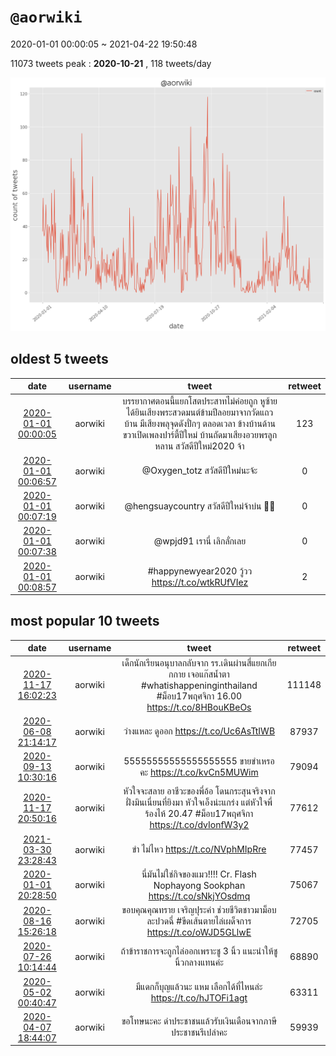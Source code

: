 # `@aorwiki`

2020-01-01 00:00:05 ~ 2021-04-22 19:50:48

11073 tweets
peak : __2020-10-21__ , 118 tweets/day

![count](https://raw.githubusercontent.com/nozomiyamada/twitter_analysis/main/graphs/@tweets/aorwiki_count.png)

## oldest 5 tweets

|date|username|tweet|retweet|
|:-:|:-:|:-:|:-:|
|[2020-01-01 00:00:05](https://twitter.com/aorwiki/status/1212055838807867397)|aorwiki|บรรยากาศตอนนี้แยกโสตประสาทไม่ค่อยถูก หูซ้ายได้ยินเสียงพระสวดมนต์ข้ามปีลอยมาจากวัดแถวบ้าน มีเสียงพลุจุดดังปั่กๆ ตลอดเวลา ข้างบ้านด้านขวาเปิดเพลงปาร์ตี้ปีใหม่ บ้านถัดมาเสียงอวยพรลูกหลาน   สวัสดีปีใหม่2020 จ้า|123|
|[2020-01-01 00:06:57](https://twitter.com/aorwiki/status/1212057567741919234)|aorwiki|@Oxygen_totz สวัสดีปีใหม่นะจ้ะ|0|
|[2020-01-01 00:07:19](https://twitter.com/aorwiki/status/1212057661019058176)|aorwiki|@hengsuaycountry สวัสดีปีใหม่จ้าบ่น 🎉🎊|0|
|[2020-01-01 00:07:38](https://twitter.com/aorwiki/status/1212057739754500096)|aorwiki|@wpjd91 เรานี่ เลิกลั่กเลย|0|
|[2020-01-01 00:08:57](https://twitter.com/aorwiki/status/1212058068017532928)|aorwiki|#happynewyear2020 วู้วว  https://t.co/wtkRUfVIez|2|

## most popular 10 tweets

|date|username|tweet|retweet|
|:-:|:-:|:-:|:-:|
|[2020-11-17 16:02:23](https://twitter.com/aorwiki/status/1328624515471921153)|aorwiki|เด็กนักเรียนอนุบาลกลับจาก รร.เดินผ่านสี่แยกเกียกกาย เจอแก๊สน้ำตา #whatishappeninginthailand #ม็อบ17พฤศจิกา  16.00  https://t.co/8HBouKBeOs|111148|
|[2020-06-08 21:14:17](https://twitter.com/aorwiki/status/1269996171293933569)|aorwiki|ว่างแหละ ดูออก  https://t.co/Uc6AsTtIWB|87937|
|[2020-09-13 10:30:16](https://twitter.com/aorwiki/status/1304985725083947008)|aorwiki|55555555555555555555 ขายขำเหรอคะ  https://t.co/kvCn5MUWim|79094|
|[2020-11-17 20:50:16](https://twitter.com/aorwiki/status/1328696963726938113)|aorwiki|หัวใจจะสลาย อาชีวะของพี่อ้อ โดนกระสุนจริงจากฝั่งมินเนี่ยนที่ยิงมา หัวใจเอ็งน่ะแกร่ง แต่หัวใจพี่ร้องไห้ 20.47 #ม็อบ17พฤศจิกา  https://t.co/dvIonfW3y2|77612|
|[2021-03-30 23:28:43](https://twitter.com/aorwiki/status/1376934425762537478)|aorwiki|ขำ ไม่ไหว  https://t.co/NVphMIpRre|77457|
|[2020-01-01 20:28:50](https://twitter.com/aorwiki/status/1212365064289697793)|aorwiki|นี่มันไม่ใช่กิจของแมว!!!!   Cr. Flash Nophayong Sookphan  https://t.co/sNkjYOsdmq|75067|
|[2020-08-16 15:26:18](https://twitter.com/aorwiki/status/1294913361201643520)|aorwiki|ขอบคุณคุณทราย เจริญปุระค่า ช่วยชีวิตชาวมาม็อบละปวดฉี่ #ขีดเส้นตายไล่เผด็จการ  https://t.co/oWJD5GLlwE|72705|
|[2020-07-26 10:14:44](https://twitter.com/aorwiki/status/1287224809336627200)|aorwiki|ถ้าข้าราชการจะถูกไล่ออกเพราะชู 3 นิ้ว แนะนำให้ชูนิ้วกลางแทนค่ะ|68890|
|[2020-05-02 00:40:47](https://twitter.com/aorwiki/status/1256277402059063296)|aorwiki|มีแดกก็บุญแล้วนะ แหม เลือกได้ที่ไหนล่ะ  https://t.co/hJTOFi1agt|63311|
|[2020-04-07 18:44:07](https://twitter.com/aorwiki/status/1247490333782376448)|aorwiki|ขอโทษนะคะ ด่าประชาชนแล้วรับเงินเดือนจากภาษีประชาชนรึเปล่าคะ|59939|